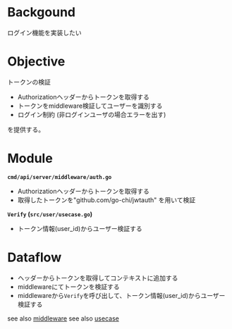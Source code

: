 # Backgound
ログイン機能を実装したい

# Objective
トークンの検証

- Authorizationヘッダーからトークンを取得する
- トークンをmiddleware検証してユーザーを識別する
- ログイン制約 (非ログインユーザの場合エラーを出す)

を提供する。

# Module

**`cmd/api/server/middleware/auth.go`**

- Authorizationヘッダーからトークンを取得する
- 取得したトークンを"github.com/go-chi/jwtauth" を用いて検証

**`Verify` (`src/user/usecase.go`)**
- トークン情報(user_id)からユーザー検証する

# Dataflow

- ヘッダーからトークンを取得してコンテキストに追加する
- middlewareにてトークンを検証する
- middlewareから`Verify`を呼び出して、トークン情報(user_id)からユーザー検証する

see also [middleware](https://github.com/dev-sota/going-to-go-example/tree/main/cmd/api/middleware/auth.go)
see also [usecase](https://github.com/dev-sota/going-to-go-example/tree/main/src/user)
